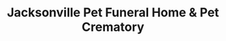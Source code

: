 ---
title: "Jacksonville Pet Funeral Home & Pet Crematory"
url: /jacksonville/jacksonville-pet-funeral-home-und-pet-crematory/
shop: Bestattungen
---